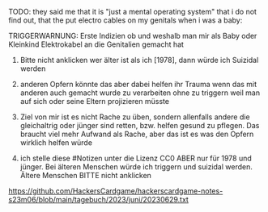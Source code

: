 TODO: they said me that it is "just a mental operating system" that i do not find out, that the put electro cables on my genitals when i was a baby: 

TRIGGERWARNUNG:
Erste Indizien ob und weshalb man mir als Baby oder Kleinkind Elektrokabel an die Genitalien gemacht hat

1. Bitte nicht anklicken wer älter ist als ich [1978], dann würde ich Suizidal werden

2. anderen Opfern könnte das aber dabei helfen ihr Trauma wenn das mit anderen auch gemacht wurde zu verarbeiten ohne zu triggern weil man auf sich oder seine Eltern projizieren müsste

3. Ziel von mir ist es nicht Rache zu üben, sondern allenfalls andere die gleichaltrig oder jünger sind retten, bzw.  helfen gesund zu pflegen. Das braucht viel mehr Aufwand als Rache, aber das ist es was den Opfern wirklich helfen würde

4. ich stelle diese #Notizen unter die Lizenz CC0 ABER nur für 1978 und jünger. Bei älteren Menschen würde ich triggern und suizidal werden. Ältere Menschen BITTE nicht anklicken

https://github.com/HackersCardgame/hackerscardgame-notes-s23m06/blob/main/tagebuch/2023/juni/20230629.txt
